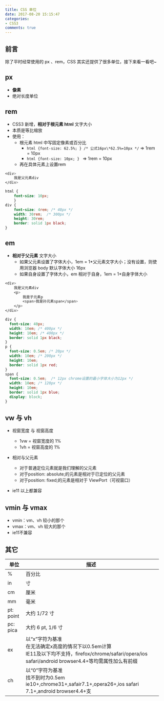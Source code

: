 ```yaml
---
title: CSS 单位
date: 2017-08-20 15:15:47
categories:
- CSS3
comments: true
---
```


## 前言

除了平时经常使用的 px 、rem，CSS 其实还提供了很多单位，接下来看一看吧~

<!-- more -->

## px

- **像素**
- 绝对长度单位



## rem

-  CSS3 新增，**相对于根元素 html** 文字大小
- 本质是等比缩放
-  使用：
   -  根元素 html 中写固定像素或百分比
      - `html {font-size: 62.5%; } /* 公式16px\*62.5%=10px */`  => 1rem = 10px
      - `html {font-size: 10px; } ` => 1rem = 10px
   - 再在具体元素上设置rem

```css
<div>
    我是父元素div
</div>

html {
    font-size: 10px;
    }
div {
    font-size: 4rem; /* 40px */
    width: 30rem;  /* 300px */
    height: 30rem;
    border: solid 1px black;
}
```



## em

- **相对于父元素** 文字大小
  - 如果父元素设置了字体大小，1em = 1\*父元素文字大小；没有设置，则使用浏览器 body 默认字体大小 16px
  - 如果自身设置了字体大小，em 相对于自身，1em = 1\*自身字体大小

```css
<div>
    我是父元素div
    <p>
        我是子元素p
        <span>我是孙元素span</span>
    </p>
</div>

div {
  font-size: 40px;
  width: 10em; /* 400px */
  height: 10em; /* 400px */
  border: solid 1px black;
}
p {
  font-size: 0.5em; /* 20px */ 
  width: 10em; /* 200px */
  height: 10em;
  border: solid 1px red;
}
span {
  font-size: 0.5em;  /* 12px chrome设置的最小字体大小为12px */ 
  width: 10em; /* 120px */ 
  height: 10em;
  border: solid 1px blue;
  display: block;
}
```



## vw 与 vh

- 视窗宽度 与 视窗高度

  - 1vw = 视窗宽度的 1%
  - 1vh = 视窗高度的 1%

- 相对与父元素

  - 对于普通定位元素就是我们理解的父元素
  - 对于position: absolute;的元素是相对于已定位的父元素
  - 对于position: fixed;的元素是相对于 ViewPort（可视窗口）

- ie11 以上都兼容

  



## vmin 与 vmax

- vmin：vm、vh 较小的那个
- vmax：vm、vh 较大的那个
- ie11不兼容



## 其它

| 单位      | 描述                                                         |
| --------- | ------------------------------------------------------------ |
| %         | 百分比                                                       |
| in        | 寸                                                           |
| cm        | 厘米                                                         |
| mm        | 毫米                                                         |
| pt: point | 大约 1/72 寸                                                 |
| pc: pica  | 大约 6 pt, 1/6 寸                                            |
| ex        | 以“x”字符为基准<br />在无法确定x高度的情况下以0.5em计算<br />IE11及以下均不支持，firefox/chrome/safari/opera/ios safari/android browser4.4+等均需属性加么有前缀 |
| ch        | 以“0”字符为基准<br />找不到时为0.5em<br />ie10+,chrome31+,safair7.1+,opera26+,ios safari 7.1+,android browser4.4+支 |